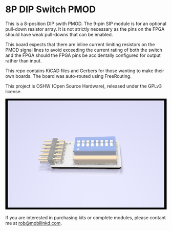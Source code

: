 # 8P DIP Switch PMOD

This is a 8-position DIP swith PMOD.  The 9-pin SIP module is for an optional
pull-down resistor array.  It is not strictly necessary as the pins on the
FPGA should have weak pull-downs that can be enabled.

This board expects that there are inline current limiting resistors on the
PMOD signal lines to avoid exceeding the current rating of both the switch
and the FPGA should the FPGA pins be accidentally configured for output
rather than input.

This repo contains KiCAD files and Gerbers for those wanting to make their
own boards.  The board was auto-routed using FreeRouting.

This project is OSHW (Open Source Hardware), released under the GPLv3 license.

![dip_switch_pmod.png](dip_switch_pmod.png)

If you are interested in purchasing kits or complete modules, please contant
me at rob@mobilinkd.com.

